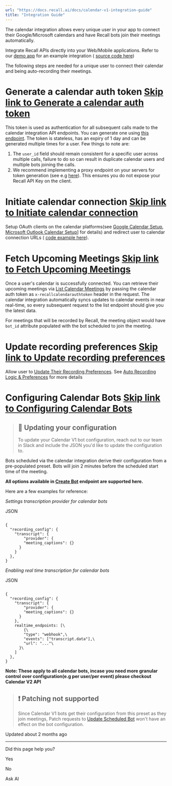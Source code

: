 ```yaml
---
url: "https://docs.recall.ai/docs/calendar-v1-integration-guide"
title: "Integration Guide"
---
```


The calendar integration allows every unique user in your app to connect their Google/Microsoft calendars and have Recall bots join their meetings automatically.

Integrate Recall APIs directly into your Web/Mobile applications. Refer to our [demo app](https://recall-calendar-integration.pages.dev/) for an example integration ( [source code here](https://github.com/recallai/calendar-integration-demo/tree/master/v1-demo))

The following steps are needed for a unique user to connect their calendar and being auto-recording their meetings.

# Generate a calendar auth token   [Skip link to Generate a calendar auth token](https://docs.recall.ai/docs/calendar-v1-integration-guide\#generate-a-calendar-auth-token)

This token is used as authentication for all subsequent calls made to the calendar integration API endpoints. You can generate one using [this endpoint](https://docs.recall.ai/reference/calendar_authenticate_create). The token is stateless, has an expiry of 1 day and can be generated multiple times for a user. Few things to note are:

1. The `user_id` field should remain consistent for a specific user across multiple calls, failure to do so can result in duplicate calendar users and multiple bots joining the calls.
2. We recommend implementing a proxy endpoint on your servers for token generation (see e.g [here](https://github.com/recallai/calendar-integration-demo/tree/master/worker)). This ensures you do not expose your Recall API Key on the client.

# Initiate calendar connection   [Skip link to Initiate calendar connection](https://docs.recall.ai/docs/calendar-v1-integration-guide\#initiate-calendar-connection)

Setup OAuth clients on the calendar platforms(see [Google Calendar Setup](https://docs.recall.ai/reference/calendar-v1-google-calendar), [Microsoft Outlook Calendar Setup](https://docs.recall.ai/reference/calendar-v1-microsoft-outlook)\] for details) and redirect user to calendar connection URLs ( [code example here](https://github.com/recallai/calendar-integration-demo/blob/master/v1-demo/client/src/containers/Home/RecallCalendar/hooks/useRecallCalendar/index.ts)).

# Fetch Upcoming Meetings   [Skip link to Fetch Upcoming Meetings](https://docs.recall.ai/docs/calendar-v1-integration-guide\#fetch-upcoming-meetings)

Once a user's calendar is successfully connected. You can retrieve their upcoming meetings via [List Calendar Meetings](https://docs.recall.ai/reference/calendar_meetings_list) by passing the calendar auth token as `x-recallcalendarauthtoken` header in the request. The calendar integration automatically syncs updates to calendar events in near real-time, so every subsequent request to the list endpoint should give you the latest data.

For meetings that will be recorded by Recall, the meeting object would have `bot_id` attribute populated with the bot scheduled to join the meeting.

# Update recording preferences   [Skip link to Update recording preferences](https://docs.recall.ai/docs/calendar-v1-integration-guide\#update-recording-preferences)

Allow user to [Update Their Recording Preferences](https://docs.recall.ai/reference/calendar_user_update). See [Auto Recording Logic & Preferences](https://docs.recall.ai/reference/calendar-v1-recording-preferences) for more details

# Configuring Calendar Bots   [Skip link to Configuring Calendar Bots](https://docs.recall.ai/docs/calendar-v1-integration-guide\#configuring-calendar-bots)

> ## 📘  Updating your configuration
>
> To update your Calendar V1 bot configuration, reach out to our team in Slack and include the JSON you'd like to update the configuration to.

Bots scheduled via the calendar integration derive their configuration from a pre-populated preset. Bots will join 2 minutes before the scheduled start time of the meeting.

**All options available in [Create Bot](https://docs.recall.ai/reference/bot_create) endpoint are supported here.**

Here are a few examples for reference:

_Settings transcription provider for calendar bots_

JSON

```rdmd-code lang-Text theme-light

{
  "recording_config": {
  	"transcript": {
    	"provider": {
      	"meeting_captions": {}
      }
    }
  },
}

```

_Enabling real time transcription for calendar bots_

JSON

```rdmd-code lang-Text theme-light

{
  "recording_config": {
  	"transcript": {
    	"provider": {
      	"meeting_captions": {}
      }
    },
    realtime_endpoints: [\
    	{\
      	"type": "webhook",\
        "events": ["transcript.data"],\
        "url": "..."\
      }\
    ]
  },
}

```

**Note: These apply to all calendar bots, incase you need more granular control over configuration(e.g per user/per event) please checkout Calendar V2 API**

> ## ❗️  Patching not supported
>
> Since Calendar V1 bots get their configuration from this preset as they join meetings, Patch requests to [Update Scheduled Bot](https://docs.recall.ai/reference/bot_partial_update) won't have an effect on the bot configuration.

Updated about 2 months ago

* * *

Did this page help you?

Yes

No

Ask AI